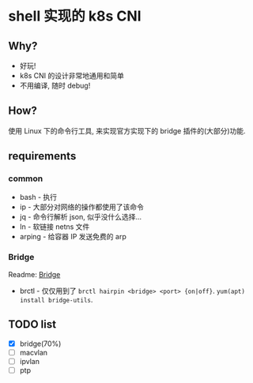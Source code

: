 # shell 实现的 k8s CNI

## Why?
* 好玩!
* k8s CNI 的设计非常地通用和简单
* 不用编译, 随时 debug!

## How?
使用 Linux 下的命令行工具, 来实现官方实现下的 bridge 插件的(大部分)功能.

## requirements
### common
* bash - 执行
* ip - 大部分对网络的操作都使用了该命令
* jq - 命令行解析 json, 似乎没什么选择...
* ln - 软链接 netns 文件
* arping - 给容器 IP 发送免费的 arp

### Bridge
Readme: [Bridge](https://github.com/pikeszfish/shell-plugin-for-cni/blob/master/plugins/main/bridge/README.md)

* brctl - 仅仅用到了 `brctl hairpin <bridge> <port> {on|off}`. `yum(apt) install bridge-utils`.

## TODO list
- [x] bridge(70%)
- [ ] macvlan
- [ ] ipvlan
- [ ] ptp
